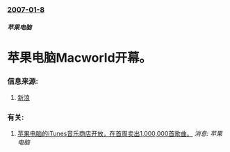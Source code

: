 ### [2007-01-8](/news/2007/01/8/index.md)

##### 苹果电脑
# 苹果电脑Macworld开幕。




### 信息来源:

1. [新浪](http://tech.sina.com.cn/it/2007-01-09/10471325745.shtml)

### 有关:

1. [苹果电脑的iTunes音乐商店开放，在首周卖出1,000,000首歌曲。](/zh/news/2003/04/28/苹果电脑的iTunes音乐商店开放-在首周卖出1000000首歌曲.md) _消息: 苹果电脑_
